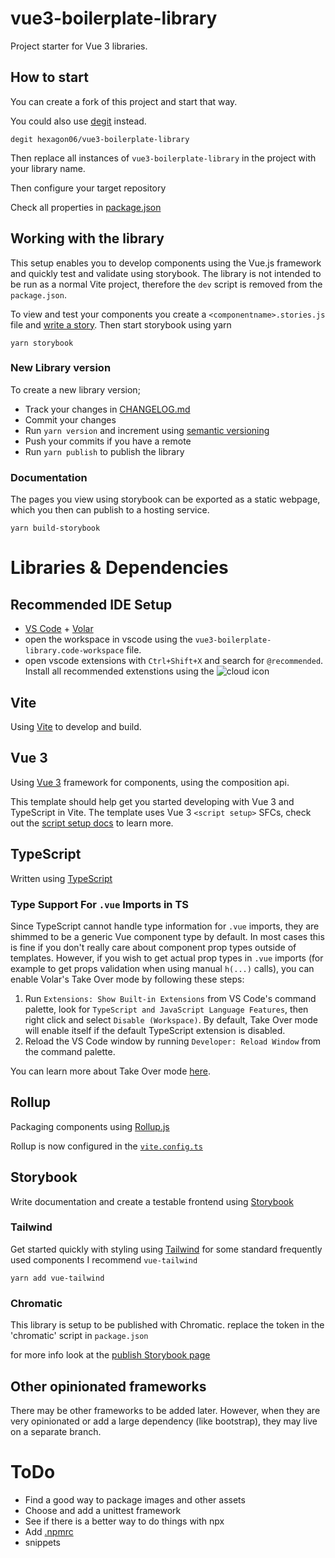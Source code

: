 # vue3-boilerplate-library

Project starter for Vue 3 libraries.

## How to start

You can create a fork of this project and start that way.

You could also use [degit](https://github.com/Rich-Harris/degit) instead.
```
degit hexagon06/vue3-boilerplate-library
```

Then replace all instances of `vue3-boilerplate-library` in the project with your library name.

Then configure your target repository

Check all properties in [package.json](./package.json)

## Working with the library

This setup enables you to develop components using the Vue.js framework and quickly test and validate using storybook. The library is not intended to be run as a normal Vite project, therefore the `dev` script is removed from the `package.json`.

To view and test your components you create a `<componentname>.stories.js` file and [write a story](https://storybook.js.org/docs/vue/writing-stories/introduction). Then start storybook using yarn
```
yarn storybook
```

### New Library version

To create a new library version;
- Track your changes in [CHANGELOG.md](./CHANGELOG.md)
- Commit your changes
- Run `yarn version` and increment using [semantic versioning](https://semver.org/)
- Push your commits if you have a remote
- Run `yarn publish` to publish the library

### Documentation

The pages you view using storybook can be exported as a static webpage, which you then can publish to a hosting service. 
```
yarn build-storybook
```

# Libraries & Dependencies

## Recommended IDE Setup

- [VS Code](https://code.visualstudio.com/) + [Volar](https://marketplace.visualstudio.com/items?itemName=Vue.volar)
- open the workspace in vscode using the `vue3-boilerplate-library.code-workspace` file.
- open vscode extensions with `Ctrl+Shift+X` and search for `@recommended`. Install all recommended extenstions using the ![cloud icon](https://freeiconshop.com/wp-content/uploads/edd/download-cloud-outline.png)

## Vite 

Using [Vite](https://vitejs.dev/) to develop and build.

## Vue 3

Using [Vue 3](https://vuejs.org/) framework for components, using the composition api.

This template should help get you started developing with Vue 3 and TypeScript in Vite. The template uses Vue 3 `<script setup>` SFCs, check out the [script setup docs](https://v3.vuejs.org/api/sfc-script-setup.html#sfc-script-setup) to learn more.

## TypeScript

Written using [TypeScript](https://www.typescriptlang.org/)

### Type Support For `.vue` Imports in TS

Since TypeScript cannot handle type information for `.vue` imports, they are shimmed to be a generic Vue component type by default. In most cases this is fine if you don't really care about component prop types outside of templates. However, if you wish to get actual prop types in `.vue` imports (for example to get props validation when using manual `h(...)` calls), you can enable Volar's Take Over mode by following these steps:

1. Run `Extensions: Show Built-in Extensions` from VS Code's command palette, look for `TypeScript and JavaScript Language Features`, then right click and select `Disable (Workspace)`. By default, Take Over mode will enable itself if the default TypeScript extension is disabled.
2. Reload the VS Code window by running `Developer: Reload Window` from the command palette.

You can learn more about Take Over mode [here](https://github.com/johnsoncodehk/volar/discussions/471).

## Rollup

Packaging components using [Rollup.js](https://rollupjs.org/guide/en/)

Rollup is now configured in the [`vite.config.ts`](./vite.config.ts)

## Storybook

Write documentation and create a testable frontend using [Storybook](https://storybook.js.org/)

### Tailwind

Get started quickly with styling using [Tailwind](https://tailwindcss.com/docs/utility-first)
for some standard frequently used components I recommend `vue-tailwind`
```
yarn add vue-tailwind
```

### Chromatic

This library is setup to be published with Chromatic.
replace the token in the 'chromatic' script in `package.json`

for more info look at the [publish Storybook page](https://storybook.js.org/docs/react/sharing/publish-storybook)


## Other opinionated frameworks

There may be other frameworks to be added later. However, when they are very opinionated or add a large dependency (like bootstrap), they may live on a separate branch.

# ToDo

- Find a good way to package images and other assets
- Choose and add a unittest framework
- See if there is a better way to do things with npx
- Add [.npmrc](https://docs.github.com/en/packages/working-with-a-github-packages-registry/working-with-the-npm-registry#publishing-a-package-using-a-local-npmrc-file)
- snippets
